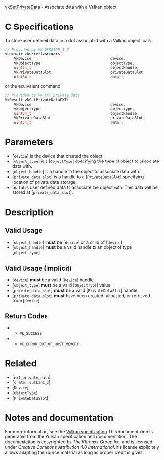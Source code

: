 [vkSetPrivateData](https://www.khronos.org/registry/vulkan/specs/1.3-extensions/man/html/vkSetPrivateData.html) - Associate data with a Vulkan object

# C Specifications
To store user defined data in a slot associated with a Vulkan object, call:
```c
// Provided by VK_VERSION_1_3
VkResult vkSetPrivateData(
    VkDevice                                    device,
    VkObjectType                                objectType,
    uint64_t                                    objectHandle,
    VkPrivateDataSlot                           privateDataSlot,
    uint64_t                                    data);
```
or the equivalent command
```c
// Provided by VK_EXT_private_data
VkResult vkSetPrivateDataEXT(
    VkDevice                                    device,
    VkObjectType                                objectType,
    uint64_t                                    objectHandle,
    VkPrivateDataSlot                           privateDataSlot,
    uint64_t                                    data);
```

# Parameters
- [`device`] is the device that created the object.
- [`object_type`] is a [`ObjectType`] specifying the type of object to associate data with.
- [`object_handle`] is a handle to the object to associate data with.
- [`private_data_slot`] is a handle to a [`PrivateDataSlot`] specifying location of private data storage.
- [`data`] is user defined data to associate the object with. This data will be stored at [`private_data_slot`].

# Description
## Valid Usage
-  [`object_handle`] **must**  be [`device`] or a child of [`device`]
-  [`object_handle`] **must**  be a valid handle to an object of type [`object_type`]

## Valid Usage (Implicit)
-  [`device`] **must**  be a valid [`Device`] handle
-  [`object_type`] **must**  be a valid [`ObjectType`] value
-  [`private_data_slot`] **must**  be a valid [`PrivateDataSlot`] handle
-  [`private_data_slot`] **must**  have been created, allocated, or retrieved from [`device`]

## Return Codes
*   - `VK_SUCCESS` 
*   - `VK_ERROR_OUT_OF_HOST_MEMORY`

# Related
- [`ext_private_data`]
- [`crate::vulkan1_3`]
- [`Device`]
- [`ObjectType`]
- [`PrivateDataSlot`]

# Notes and documentation
For more information, see the [Vulkan specification](https://www.khronos.org/registry/vulkan/specs/1.3-extensions/html/vkspec.html)
This documentation is generated from the Vulkan specification and documentation.
The documentation is copyrighted by *The Khronos Group Inc.* and is licensed under *Creative Commons Attribution 4.0 International*.
his license explicitely allows adapting the source material as long as proper credit is given.
        